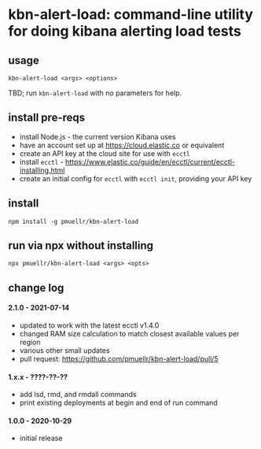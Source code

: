 kbn-alert-load: command-line utility for doing kibana alerting load tests
===============================================================================

## usage

    kbn-alert-load <args> <options>

TBD; run `kbn-alert-load` with no parameters for help.


## install pre-reqs

- install Node.js - the current version Kibana uses
- have an account set up at https://cloud.elastic.co or equivalent
- create an API key at the cloud site for use with `ecctl`
- install `ecctl` - https://www.elastic.co/guide/en/ecctl/current/ecctl-installing.html
- create an initial config for `ecctl` with `ecctl init`, providing your API key


## install

    npm install -g pmuellr/kbn-alert-load


## run via npx without installing

    npx pmuellr/kbn-alert-load <args> <opts>


## change log

#### 2.1.0 - 2021-07-14

- updated to work with the latest ecctl v1.4.0
- changed RAM size calculation to match closest available values per region
- various other small updates
- pull request: https://github.com/pmuellr/kbn-alert-load/pull/5

#### 1.x.x - ????-??-??

- add lsd, rmd, and rmdall commands
- print existing deployments at begin and end of run command

#### 1.0.0 - 2020-10-29

- initial release
